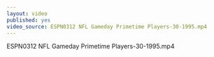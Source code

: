 ```yaml
---
layout: video
published: yes
video_source: ESPN0312 NFL Gameday Primetime Players-30-1995.mp4
---
```

ESPN0312 NFL Gameday Primetime Players-30-1995.mp4
